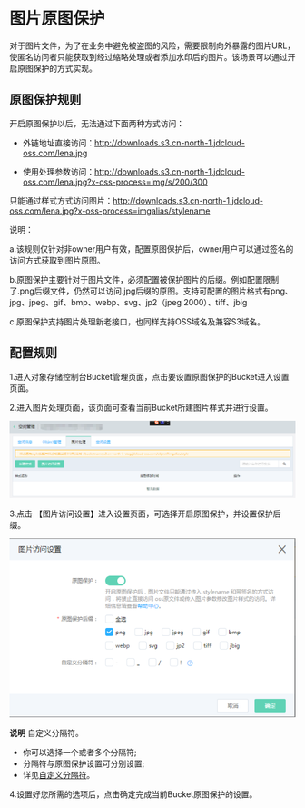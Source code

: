 # 图片原图保护

对于图片文件，为了在业务中避免被盗图的风险，需要限制向外暴露的图片URL，使匿名访问者只能获取到经过缩略处理或者添加水印后的图片。该场景可以通过开启原图保护的方式实现。

## 原图保护规则

开启原图保护以后，无法通过下面两种方式访问：

* 外链地址直接访问：http://downloads.s3.cn-north-1.jdcloud-oss.com/lena.jpg

* 使用处理参数访问：http://downloads.s3.cn-north-1.jdcloud-oss.com/lena.jpg?x-oss-process=img/s/200/300

只能通过样式方式访问图片：http://downloads.s3.cn-north-1.jdcloud-oss.com/lena.jpg?x-oss-process=imgalias/stylename

说明：

a.该规则仅针对非owner用户有效，配置原图保护后，owner用户可以通过签名的访问方式获取到图片原图。

b.原图保护主要针对于图片文件，必须配置被保护图片的后缀。例如配置限制了.png后缀文件，仍然可以访问.jpg后缀的原图。支持可配置的图片格式有png、jpg、jpeg、gif、bmp、webp、svg、jp2（jpeg 2000）、tiff、jbig

c.原图保护支持图片处理新老接口，也同样支持OSS域名及兼容S3域名。

## 配置规则

1.进入对象存储控制台Bucket管理页面，点击要设置原图保护的Bucket进入设置页面。

2.进入图片处理页面，该页面可查看当前Bucket所建图片样式并进行设置。

![原图1](../../../../../image/Object-Storage-Service/OSS-152.png)

3.点击 【图片访问设置】进入设置页面，可选择开启原图保护，并设置保护后缀。

![原图2](../../../../../image/Object-Storage-Service/OSS-153.png)

**说明**
  自定义分隔符。
  * 你可以选择一个或者多个分隔符;
  * 分隔符与原图保护设置可分别设置;
  * 详见[自定义分隔符](./Delimiter-Guidance.md)。

4.设置好您所需的选项后，点击确定完成当前Bucket原图保护的设置。
